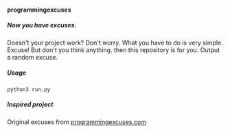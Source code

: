 #### programmingexcuses

##### Now you have excuses.


Doesn't your project work?
Don't worry. What you have to do is very simple.
Excuse! But don't you think anything. then this repository is for you.
Output a random excuse.

##### Usage
```
python3 run.py
```

##### Inspired project
Original excuses from [programmingexcuses.com][1]


[1]: http://programmingexcuses.com
